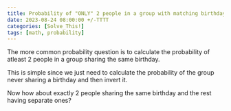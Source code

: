 ```yaml
---
title: Probability of "ONLY" 2 people in a group with matching birthdays
date: 2023-08-24 08:00:00 +/-TTTT
categories: [Solve_This!]
tags: [math, probability]
---
```


The more common probability question is to calculate the probability of atleast
2 people in a group sharing the same birthday.

This is simple since we just need to calculate the probability of the group never
sharing a birthday and then invert it.

Now how about exactly 2 people sharing the same birthday and the rest having separate ones?

